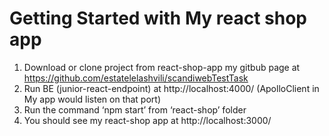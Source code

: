 # Getting Started with My react shop app

1. Download or clone project from react-shop-app my gitbub page at https://github.com/estatelelashvili/scandiwebTestTask
2. Run BE (junior-react-endpoint) at http://localhost:4000/ (ApolloClient in My app would listen on that port)
3. Run the command ‘npm start’ from ‘react-shop’ folder
4. You should see my react-shop app at http://localhost:3000/
